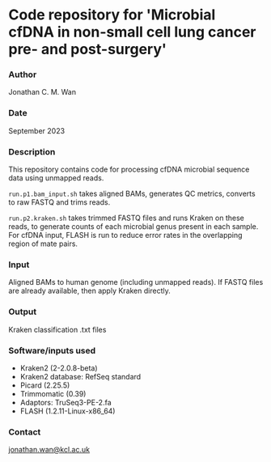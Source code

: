 # Code repository for 'Microbial cfDNA in non-small cell lung cancer pre- and post-surgery'

### Author
Jonathan C. M. Wan

### Date
September 2023

### Description
This repository contains code for processing cfDNA microbial sequence data using unmapped reads. 

`run.p1.bam_input.sh` takes aligned BAMs, generates QC metrics, converts to raw FASTQ and trims reads.

`run.p2.kraken.sh` takes trimmed FASTQ files and runs Kraken on these reads, to generate counts of each microbial genus present in each sample. For cfDNA input, FLASH is run to reduce error rates in the overlapping region of mate pairs.

### Input
Aligned BAMs to human genome (including unmapped reads). If FASTQ files are already available, then apply Kraken directly.

### Output
Kraken classification .txt files

### Software/inputs used
- Kraken2 (2-2.0.8-beta)
- Kraken2 database: RefSeq standard
- Picard (2.25.5)
- Trimmomatic (0.39)
- Adaptors: TruSeq3-PE-2.fa
- FLASH (1.2.11-Linux-x86_64)

### Contact
jonathan.wan@kcl.ac.uk




